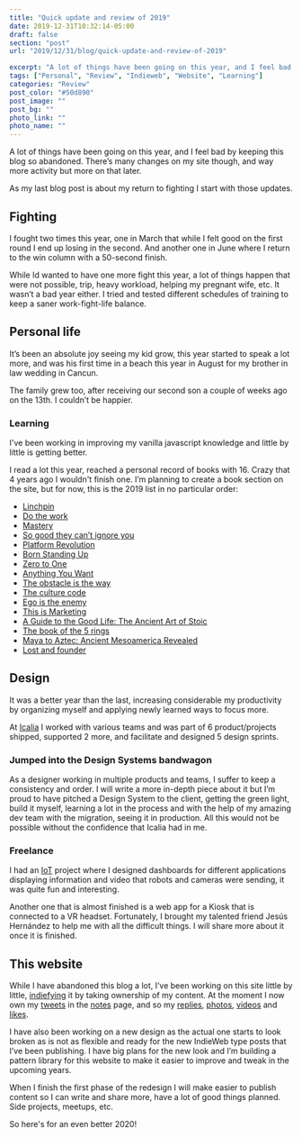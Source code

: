```yaml
---
title: "Quick update and review of 2019"
date: 2019-12-31T10:32:14-05:00
draft: false
section: "post"
url: "2019/12/31/blog/quick-update-and-review-of-2019"

excerpt: "A lot of things have been going on this year, and I feel bad by keeping this blog so abandoned. There’s  many changes on my site though, and way more activity but more on that later. As my last blog post is about my return to fighting I start with those updates."
tags: ["Personal", "Review", "Indieweb", "Website", "Learning"]
categories: "Review"
post_color: "#50d890"
post_image: ""
post_bg: ""
photo_link: ""
photo_name: ""
---
```

A lot of things have been going on this year, and I feel bad by keeping this blog so abandoned. There’s  many changes on my site though, and way more activity but more on that later.

As my last blog post is about my return to fighting I start with those updates.

## Fighting
I fought two times this year, one in March that while I felt good on the first round I end up losing in the second. And another one in June where I return to the win column with a 50-second finish.

While Id wanted to have one more fight this year, a lot of things happen that were not possible, trip, heavy workload, helping my pregnant wife, etc.
It wasn’t a bad year either. I tried and tested different schedules of training to keep a saner work-fight-life balance.

## Personal life
It’s been an absolute joy seeing my kid grow, this year started to speak a lot more, and was his first time in a beach this year in August for my brother in law wedding in Cancun.

The family grew too, after receiving our second son a couple of weeks ago on the 13th. I couldn’t be happier.


### Learning

I've been working in improving my vanilla javascript knowledge and little by little is getting better.

I read a lot this year, reached a personal record of books with 16. Crazy that 4 years ago I wouldn't finish one.
I’m planning to create a book section on the site, but for now, this is the 2019 list in no particular order:

- [Linchpin](https://www.amazon.com/Linchpin-Are-Indispensable-Seth-Godin/dp/1591844096/)
- [Do the work](https://www.amazon.com/Do-the-Work/dp/B004XJFESM/)
- [Mastery](https://www.amazon.com/Unknown-Mastery/dp/B00A6G9CGG/)
- [So good they can’t ignore you](https://www.amazon.com/Good-They-Cant-Ignore-You/dp/1455509124/)
- [Platform Revolution](https://www.amazon.com/Platform-Revolution-Networked-Markets-Transforming/dp/B01DDX6VB2/)
- [Born Standing Up](https://www.amazon.com/Born-Standing-Up-Comics-Life/dp/B000ZM8GL8/)
- [Zero to One](https://www.amazon.com/Zero-One-Notes-Startups-Future/dp/B00M284NY2/)
- [Anything You Want](https://www.amazon.com/Anything-You-Want-Lessons-Entrepreneur/dp/B0058LXVH0/)
- [The obstacle is the way](https://www.amazon.com/Obstacle-Way-Timeless-Turning-Triumph/dp/B00K5JUNSU/)
- [The culture code](https://www.amazon.com/Culture-Code-Secrets-Highly-Successful/dp/B077B1WF85/)
- [Ego is the enemy](https://www.amazon.com/Tim-Ferriss-Audio-Ego-Enemy/dp/B01GSIZ9EY/)
- [This is Marketing](https://www.amazon.com/This-Marketing-Cant-Until-Learn/dp/0525540830/)
- [A Guide to the Good Life: The Ancient Art of Stoic](https://www.amazon.com/Guide-Good-Life-Ancient-Stoic/dp/B00G6WCGKI/)
- [The book of the 5 rings](https://www.amazon.com/The-Book-of-Five-Rings/dp/B003VXGACK/)
- [Maya to Aztec: Ancient Mesoamerica Revealed](https://www.audible.com/pd/Maya-to-Aztec-Ancient-Mesoamerica-Revealed-Audiobook/B00TKIYO46?source_code=AUDOR1820207199PIP)
- [Lost and founder](https://www.amazon.com/Lost-Founder-Painfully-Honest-Startup/dp/B07D18GWLR/)

## Design
It was a better year than the last, increasing considerable my productivity by organizing myself and applying newly learned ways to focus more.  

At [Icalia](https://icalialabs.com) I worked with various teams and was part of 6 product/projects shipped, supported 2 more, and facilitate and designed 5 design sprints.


### Jumped into the Design Systems bandwagon

As a designer working in multiple products and teams, I suffer to keep a consistency and order. I will write a more in-depth piece about it but I’m proud to have pitched a Design System to the client, getting the green light, build it myself, learning a lot in the process and with the help of my amazing dev team with the migration, seeing it in production. All this would not be possible without the confidence that Icalia had in me.


### Freelance

I had an [IoT](https://en.wikipedia.org/wiki/Internet_of_Things) project where I designed dashboards for different applications displaying information and video that robots and cameras were sending, it was quite fun and interesting.

Another one that is almost finished is a web app for a Kiosk that is connected to a VR headset. Fortunately, I brought my talented friend Jesús Hernández to help me with all the difficult things. I will share more about it once it is finished.

## This website
While I have abandoned this blog a lot, I’ve been working on this site little by little, [indiefying](https://indieweb.org/) it by taking ownership of my content. At the moment I now own my [tweets](https://twitter.com/ramiroruiz) in the [notes](https://ramiroruiz.com/notes) page, and so my [replies](https://ramiroruiz.com/replies), [photos](https://ramiroruiz.com/photos), [videos](https://ramiroruiz.com/videos) and [likes](https://ramiroruiz.com/likes).

I have also been working on a new design as the actual one starts to look broken as is not as flexible and ready for the new IndieWeb type posts that I’ve been publishing. I have big plans for the new look and I’m building a pattern library for this website to make it easier to improve and tweak in the upcoming years.

When I finish the first phase of the redesign I will make easier to publish content so I can write and share more, have a lot of good things planned. Side projects, meetups, etc.

So here's for an even better 2020!
